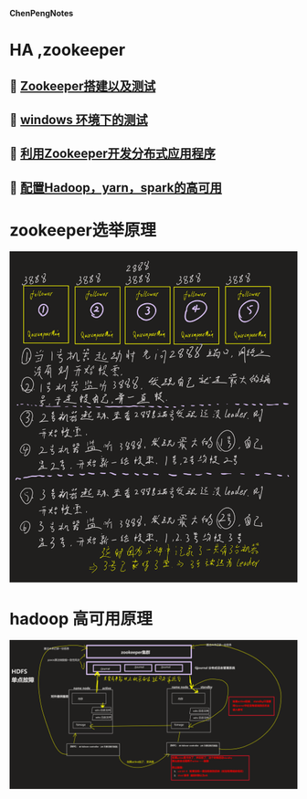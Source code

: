**ChenPengNotes**

# HA ,zookeeper

## 📕 [Zookeeper搭建以及测试](01.md)	

## 📕 [windows 环境下的测试](02.md)	

## 📕 [利用Zookeeper开发分布式应用程序](03.md)	

## 📕 [配置Hadoop，yarn，spark的高可用](04.md)		

# zookeeper选举原理
![](https://raw.githubusercontent.com/shutter-cp/imgBed/master/img/20190516232124.png)

# hadoop 高可用原理
![](https://raw.githubusercontent.com/shutter-cp/imgBed/master/img/20190518032949.png)